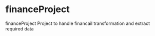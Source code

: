 # financeProject
financeProject
Project to handle financail transformation and extract required data

